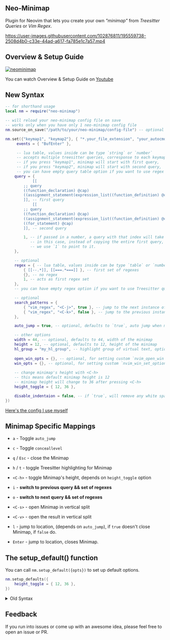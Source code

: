 ## Neo-Minimap

Plugin for Neovim that lets you create your own *"minimap"* from *Treesitter Queries* or *Vim Regex*.

https://user-images.githubusercontent.com/102876811/195559738-2508d4b0-c33e-44ad-a617-fa785e1c7a57.mp4

## Overview & Setup Guide

[![neominimap](https://user-images.githubusercontent.com/102876811/196762594-8eadeef9-97e9-4c8c-94fb-d4071b698264.png)](https://youtu.be/vNyQBWfSh7c)

You can watch Overview & Setup Guide on [Youtube](https://youtu.be/vNyQBWfSh7c)

## New Syntax

```lua
-- for shorthand usage
local nm = require("neo-minimap")

-- will reload your neo-minimap config file on save
-- works only when you have only 1 neo-minimap config file
nm.source_on_save("/path/to/your/neo-minimap/config-file") -- optional

nm.set({"keymap1", "keymap2"}, { "*.your_file_extension", "your_autocmd_pattern" }, {
     events = { "BufEnter" },

     -- lua table, values inside can be type `string` or `number`
     -- accepts multiple treesitter queries, corresponse to each keymap,
     -- if you press "keymap1", minimap will start with first query,
     -- if you press "keymap2", minimap will start with second query,
     -- you can have empty query table option if you want to use regex only
    query = {
            [[
        ;; query
        ((function_declaration) @cap)
        ((assignment_statement(expression_list((function_definition) @cap))))
        ]], -- first query
            [[
        ;; query
        ((function_declaration) @cap)
        ((assignment_statement(expression_list((function_definition) @cap))))
        ((for_statement) @cap)
        ]], -- second query

        1, -- if passed in a number, a query with that index will take it's place
           -- in this case, instead of copying the entire first query,
           -- we use `1` to point to it.
    },

    -- optional
	regex = { -- lua table, values inside can be type `table` or `number`
		{ [[--.*]], [[===.*===]] }, -- first set of regexes
		{}, -- no regex
		1, -- acts as first regex set
	},
    -- you can have empty regex option if you want to use Treesitter queries only

    -- optional
    search_patterns = {
		{ "vim_regex", "<C-j>", true }, -- jump to the next instance of "vim_regex"
		{ "vim_regex", "<C-k>", false }, -- jump to the previous instance of "vim_regex"
	},

    auto_jump = true, -- optional, defaults to `true`, auto jump when move cursor

    -- other options
    width = 44, -- optional, defaults to 44, width of the minimap
    height = 12, -- optional, defaults to 12, height of the minimap
    hl_group = "my_hl_group", -- highlight group of virtual text, optional, defaults to "DiagnosticWarn"
    
    open_win_opts = {}, -- optional, for setting custom `nvim_open_win` options
    win_opts = {}, -- optional, for setting custom `nvim_win_set_option` options
    
    -- change minimap's height with <C-h>
    -- this means default minimap height is 12
    -- minimap height will change to 36 after pressing <C-h>
    height_toggle = { 12, 36 },

    disable_indentaion = false, -- if `true`, will remove any white space / tab at the start of the results.
})
```

[Here's the config I use myself](https://github.com/ziontee113/ziontee113-neovim-config/blob/master/lua/plugins/neo-minimap/init.lua)

## Minimap Specific Mappings

- `a` - Toggle `auto_jump`
- `c` - Toggle `conceallevel`
- `q` / `Esc` - close the Minimap
- `h` / `t` - toggle Treesitter highlighting for Minimap

- `<C-h>` - toggle Minimap's height, depends on `height_toggle` option
- `i` - **switch to previous query && set of regexes**
- `o` - **switch to next query && set of regexes**

- `<C-s>` - open Minimap in vertical split
- `<C-v>` - open the result in vertical split

- `l` - jump to location, (depends on `auto_jump`), if `true` doesn't close Minimap, if `false` do.
- `Enter` - jump to location, closes Minimap.

## The setup_default() function

You can call `nm.setup_default({opts})` to set up default options.

```lua
nm.setup_defaults({
	height_toggle = { 12, 36 },
})
```

<details>
<summary>Old Syntax</summary>

## Syntax

```lua
local nm = require("neo-minimap")

nm.set("keymap", "filetype", { -- `:set filetype?` if you don't know your desired filetype
	query = [[
;; query
((query_goes_here) @cap)
  ]],

    regex = { 
        "vim_regex_goes_here",
        [[another_vim_regex]],
    }, -- vim regex option, for when you can't or don't want to use Treesitter Queries

	search_patterns = { -- optional
		{ "/search", "search_mapping", true }, -- true means search forward
		{ "/search", "search_mapping", false }, -- false means search backwards
	},
	width = 44, -- optional, defaults to 44, width of the minimap
	height = 12, -- optional, defaults to 12, height of the minimap
	hl_group = "my_hl_group", -- optional, defaults to "LineNr"
	auto_jump = true, -- optional, defaults to `true`, auto jump when move cursor

    open_win_opts = {}, -- optional, for setting `nvim_open_win` options
    win_opts = {}, -- optional, for setting `nvim_win_set_option` options
})
```

## Example

Example for Lua:
```lua
local nm = require("neo-minimap") -- for shorthand use later

-- Lua
nm.set("zi", "lua", { -- press `zi` to open the minimap, in `lua` files
	query = [[
;; query
((for_statement) @cap) ;; matches for loops
((function_call (dot_index_expression) @field (#eq? @field "vim.keymap.set")) @cap) ;; matches vim.keymap.set
((function_declaration) @cap) ;; matches function declarations
  ]],
	regex = { [[\.insert]] }, -- 1 vim regex, matches lines with `.insert` pattern
	search_patterns = {
		{ "function", "<C-j>", true }, -- jump to the next 'function' (Vim pattern)
		{ "function", "<C-k>", false }, -- jump to the previous 'function' (Vim pattern)
		{ "keymap", "<A-j>", true }, -- jump to the next 'keymap' (Vim pattern)
		{ "keymap", "<A-k>", false }, -- jump to the previous 'keymap' (Vim pattern)
	},
})
```

Example for Typescript:
```lua
local nm = require("neo-minimap") -- for shorthand use later

-- TSX
nm.set("zi", "typescriptreact", {  -- press `zi` to open the minimap, in `typescriptreact` files
	query = [[
;; query
((function_declaration) @cap) ;; matches function declarations
((arrow_function) @cap) ;; matches arrow functions
((identifier) @cap (#vim-match? @cap "^use.*")) ;; matches hooks (useState, useEffect, use***, etc...)
  ]],
})
```

https://user-images.githubusercontent.com/102876811/195559769-0373bc88-9cba-4731-a7d2-7ec5c461b569.mp4

## Minimap Specific Mappings

- `a` - Toggle `auto_jump`
- `c` - Toggle `conceallevel`
- `q` / `Esc` - close the Minimap
- `h` / `t` - toggle Treesitter highlighting for Minimap

- `l` - jump to location (for when `auto_jump` is `false`), doesn't close Minimap.
- `Enter` - jump to location, closes Minimap.

## The `.browse()` method

You can also use `nm.browse()` method if you want more control over how you define your keymaps.

Syntax:

```lua
nm.browse(opts)
```

Example:

```lua
local nm = require("neo-minimap")

vim.keymap.set("n", "your_keymap", function()
    nm.browse({
        query = [[
    ;; query
    ((for_statement) @cap)
    ((function_declaration) @cap)
      ]],
        search_patterns = {
            { "function", "<C-j>", true },
            { "function", "<C-k>", false },
        },
        width = 44,
        height = 12,
    })
end)
```

## Custom Events

Example:

```lua
nm.set("zo", "*/snippets/*.lua", { -- "mapping", "pattern"
	regex = { [[--.*\w]] },
	events = { "BufEnter" }, -- events
})
```

</details>

## Feedback

If you run into issues or come up with an awesome idea, please feel free to open an issue or PR.
